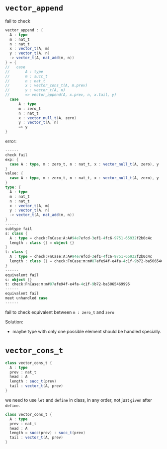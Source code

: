 # `vector_append`

fail to check

``` scala
vector_append : {
  A : type
  m : nat_t
  n : nat_t
  x : vector_t(A, m)
  y : vector_t(A, n)
  -> vector_t(A, nat_add(m, n))
} = {
//   case
//       A : type
//       m : succ_t
//       n : nat_t
//       x : vector_cons_t(A, m.prev)
//       y : vector_t(A, n)
//       => vector_append(A, x.prev, n, x.tail, y)
  case
      A : type
      m : zero_t
      n : nat_t
      x : vector_null_t(A, zero)
      y : vector_t(A, n)
      => y
}
```

error:

``` scala
------
check fail
exp: {
  case A : type, m : zero_t, n : nat_t, x : vector_null_t(A, zero), y : vector_t(A, n) => y
}
value: {
  case A : type, m : zero_t, n : nat_t, x : vector_null_t(A, zero), y : vector_t(A, n) => y
}
type: {
  A : type
  m : nat_t
  n : nat_t
  x : vector_t(A, m)
  y : vector_t(A, n)
  -> vector_t(A, nat_add(m, n))
}
------
subtype fail
s: class {
  A : type = check:FnCase:A:A#94e7efcd-3ef1-4fc6-9751-65932f2b0c4c
  length : class {} = object {}
}
t: class {
  A : type = check:FnCase:A:A#94e7efcd-3ef1-4fc6-9751-65932f2b0c4c
  length : class {} = check:FnCase:m:m#87afe94f-e4fa-4c1f-9b72-ba5065469995
}
------
equivalent fail
s: object {}
t: check:FnCase:m:m#87afe94f-e4fa-4c1f-9b72-ba5065469995
------
equivalent fail
meet unhandled case
------
```

fail to check equivalent between `m : zero_t` and `zero`

Solution:
- maybe type with only one possible element
  should be handled specially.

# `vector_cons_t`

``` scala
class vector_cons_t {
  A : type
  prev : nat_t
  head : A
  length : succ_t(prev)
  tail : vector_t(A, prev)
}
```

we need to use `let` and `define` in class,
in any order,
not just `given` after `define`.

``` scala
class vector_cons_t {
  A : type
  prev : nat_t
  head : A
  length = succ(prev) : succ_t(prev)
  tail : vector_t(A, prev)
}
```
